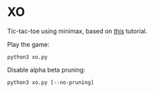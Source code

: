 # XO

Tic-tac-toe using minimax, based on [this](https://stackabuse.com/minimax-and-alpha-beta-pruning-in-python/) tutorial.


Play the game:

```
python3 xo.py
```

Disable alpha beta pruning:

```
python3 xo.py [--no-pruning]
```
